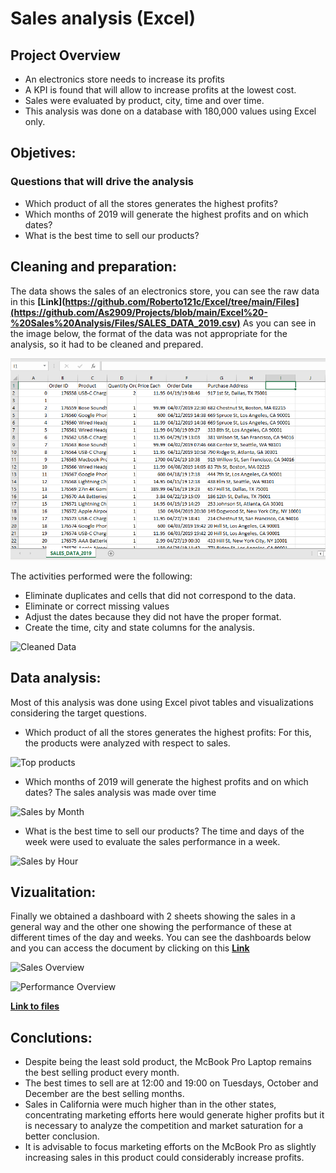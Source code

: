 # Sales analysis (Excel)

## Project Overview
- An electronics store needs to increase its profits
- A KPI is found that will allow to increase profits at the lowest cost.
- Sales were evaluated by product, city, time and over time.
- This analysis was done on a database with 180,000 values using Excel only.

## Objetives:
### Questions that will drive the analysis
- Which product of all the stores generates the highest profits?
- Which months of 2019 will generate the highest profits and on which dates?
- What is the best time to sell our products?

## Cleaning and preparation:
The data shows the sales of an electronics store, you can see the raw data in this **[Link](https://github.com/Roberto121c/Excel/tree/main/Files](https://github.com/As2909/Projects/blob/main/Excel%20-%20Sales%20Analysis/Files/SALES_DATA_2019.csv)**
As you can see in the image below, the format of the data was not appropriate for the analysis, so it had to be cleaned and prepared. 

![Raw Data](Files/Raw_data.PNG)

The activities performed were the following:
- Eliminate duplicates and cells that did not correspond to the data.
- Eliminate or correct missing values
- Adjust the dates because they did not have the proper format.
- Create the time, city and state columns for the analysis.

![Cleaned Data](images/Cleaned_data.PNG)

## Data analysis:
Most of this analysis was done using Excel pivot tables and visualizations considering the target questions.

- Which product of all the stores generates the highest profits: For this, the products were analyzed with respect to sales.

![Top products](images/Top_5_products.PNG)

- Which months of 2019 will generate the highest profits and on which dates? The sales analysis was made over time

![Sales by Month](images/Sales_by_Month.PNG)

- What is the best time to sell our products? The time and days of the week were used to evaluate the sales performance in a week.

![Sales by Hour](images/Sales_by_Hour.PNG)

## Vizualitation:
Finally we obtained a dashboard with 2 sheets showing the sales in a general way and the other one showing the performance of these at different times of the day and weeks. 
You can see the dashboards below and you can access the document by clicking on this **[Link](https://github.com/Roberto121c/Excel/tree/main/Files)**

![Sales Overview](images/Sales_overview.PNG)

![Performance Overview](images/Performance_Overview.PNG)

**[Link to files](https://github.com/Roberto121c/Excel/tree/main/Files)**

## Conclutions:
- Despite being the least sold product, the McBook Pro Laptop remains the best selling product every month.
- The best times to sell are at 12:00 and 19:00 on Tuesdays, October and December are the best selling months.
- Sales in California were much higher than in the other states, concentrating marketing efforts here would generate higher profits but it is necessary to analyze the competition and market saturation for a better conclusion.
- It is advisable to focus marketing efforts on the McBook Pro as slightly increasing sales in this product could considerably increase profits.

